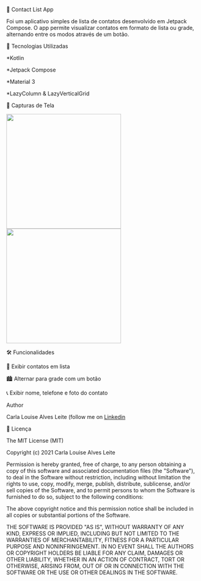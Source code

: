 📱 Contact List App

Foi um aplicativo simples de lista de contatos desenvolvido em Jetpack Compose. 
O app permite visualizar contatos em formato de lista ou grade, alternando entre os modos através de um botão.

🚀 Tecnologias Utilizadas

*Kotlin

*Jetpack Compose

*Material 3

*LazyColumn & LazyVerticalGrid


📸 Capturas de Tela
<!-- You can add more screenshots here if you like -->
<img src="https://github.com/user-attachments/assets/501e8049-a896-4bab-9160-afcc7a595a2a" width="300">
<img src="https://github.com/user-attachments/assets/d6564890-2e9f-4794-83bd-44cacecf7f6f" width="300">


🛠️ Funcionalidades

📜 Exibir contatos em lista

🏙️ Alternar para grade com um botão

📞 Exibir nome, telefone e foto do contato


Author

Carla Louise Alves Leite (follow me on [Linkedin](linkedin.com/in/carla-louise-alves-leite-b237b173)



📄 Licença

The MIT License (MIT)

Copyright (c) 2021 Carla Louise Alves Leite

Permission is hereby granted, free of charge, to any person obtaining a copy of
this software and associated documentation files (the "Software"), to deal in
the Software without restriction, including without limitation the rights to
use, copy, modify, merge, publish, distribute, sublicense, and/or sell copies of
the Software, and to permit persons to whom the Software is furnished to do so,
subject to the following conditions:

The above copyright notice and this permission notice shall be included in all
copies or substantial portions of the Software.

THE SOFTWARE IS PROVIDED "AS IS", WITHOUT WARRANTY OF ANY KIND, EXPRESS OR
IMPLIED, INCLUDING BUT NOT LIMITED TO THE WARRANTIES OF MERCHANTABILITY, FITNESS
FOR A PARTICULAR PURPOSE AND NONINFRINGEMENT. IN NO EVENT SHALL THE AUTHORS OR
COPYRIGHT HOLDERS BE LIABLE FOR ANY CLAIM, DAMAGES OR OTHER LIABILITY, WHETHER
IN AN ACTION OF CONTRACT, TORT OR OTHERWISE, ARISING FROM, OUT OF OR IN
CONNECTION WITH THE SOFTWARE OR THE USE OR OTHER DEALINGS IN THE SOFTWARE.
```
